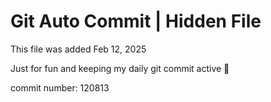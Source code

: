 # Git Auto Commit | Hidden File

This file was added Feb 12, 2025

Just for fun and keeping my daily git commit active 🤪

commit number: 120813
